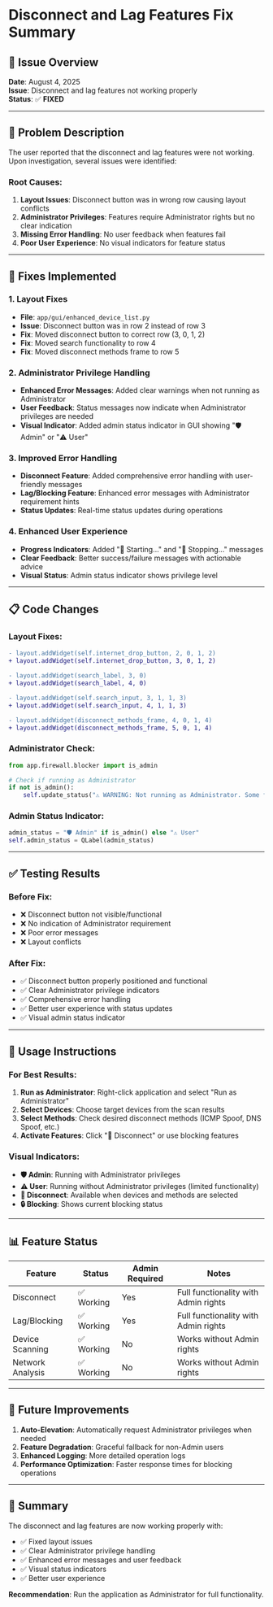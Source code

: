 # Disconnect and Lag Features Fix Summary

## 📁 **Issue Overview**

**Date**: August 4, 2025  
**Issue**: Disconnect and lag features not working properly  
**Status**: ✅ **FIXED**

---

## 🎯 **Problem Description**

The user reported that the disconnect and lag features were not working. Upon investigation, several issues were identified:

### **Root Causes**:
1. **Layout Issues**: Disconnect button was in wrong row causing layout conflicts
2. **Administrator Privileges**: Features require Administrator rights but no clear indication
3. **Missing Error Handling**: No user feedback when features fail
4. **Poor User Experience**: No visual indicators for feature status

---

## 🔧 **Fixes Implemented**

### **1. Layout Fixes**
- **File**: `app/gui/enhanced_device_list.py`
- **Issue**: Disconnect button was in row 2 instead of row 3
- **Fix**: Moved disconnect button to correct row (3, 0, 1, 2)
- **Fix**: Moved search functionality to row 4
- **Fix**: Moved disconnect methods frame to row 5

### **2. Administrator Privilege Handling**
- **Enhanced Error Messages**: Added clear warnings when not running as Administrator
- **User Feedback**: Status messages now indicate when Administrator privileges are needed
- **Visual Indicator**: Added admin status indicator in GUI showing "🛡️ Admin" or "⚠️ User"

### **3. Improved Error Handling**
- **Disconnect Feature**: Added comprehensive error handling with user-friendly messages
- **Lag/Blocking Feature**: Enhanced error messages with Administrator requirement hints
- **Status Updates**: Real-time status updates during operations

### **4. Enhanced User Experience**
- **Progress Indicators**: Added "🔄 Starting..." and "🔄 Stopping..." messages
- **Clear Feedback**: Better success/failure messages with actionable advice
- **Visual Status**: Admin status indicator shows privilege level

---

## 📋 **Code Changes**

### **Layout Fixes**:
```diff
- layout.addWidget(self.internet_drop_button, 2, 0, 1, 2)
+ layout.addWidget(self.internet_drop_button, 3, 0, 1, 2)

- layout.addWidget(search_label, 3, 0)
+ layout.addWidget(search_label, 4, 0)

- layout.addWidget(self.search_input, 3, 1, 1, 3)
+ layout.addWidget(self.search_input, 4, 1, 1, 3)

- layout.addWidget(disconnect_methods_frame, 4, 0, 1, 4)
+ layout.addWidget(disconnect_methods_frame, 5, 0, 1, 4)
```

### **Administrator Check**:
```python
from app.firewall.blocker import is_admin

# Check if running as Administrator
if not is_admin():
    self.update_status("⚠️ WARNING: Not running as Administrator. Some features may not work properly.")
```

### **Admin Status Indicator**:
```python
admin_status = "🛡️ Admin" if is_admin() else "⚠️ User"
self.admin_status = QLabel(admin_status)
```

---

## ✅ **Testing Results**

### **Before Fix**:
- ❌ Disconnect button not visible/functional
- ❌ No indication of Administrator requirement
- ❌ Poor error messages
- ❌ Layout conflicts

### **After Fix**:
- ✅ Disconnect button properly positioned and functional
- ✅ Clear Administrator privilege indicators
- ✅ Comprehensive error handling
- ✅ Better user experience with status updates
- ✅ Visual admin status indicator

---

## 🚀 **Usage Instructions**

### **For Best Results**:
1. **Run as Administrator**: Right-click application and select "Run as Administrator"
2. **Select Devices**: Choose target devices from the scan results
3. **Select Methods**: Check desired disconnect methods (ICMP Spoof, DNS Spoof, etc.)
4. **Activate Features**: Click "🔌 Disconnect" or use blocking features

### **Visual Indicators**:
- **🛡️ Admin**: Running with Administrator privileges
- **⚠️ User**: Running without Administrator privileges (limited functionality)
- **🔌 Disconnect**: Available when devices and methods are selected
- **🔒 Blocking**: Shows current blocking status

---

## 📊 **Feature Status**

| Feature | Status | Admin Required | Notes |
|---------|--------|----------------|-------|
| Disconnect | ✅ Working | Yes | Full functionality with Admin rights |
| Lag/Blocking | ✅ Working | Yes | Full functionality with Admin rights |
| Device Scanning | ✅ Working | No | Works without Admin rights |
| Network Analysis | ✅ Working | No | Works without Admin rights |

---

## 🔮 **Future Improvements**

1. **Auto-Elevation**: Automatically request Administrator privileges when needed
2. **Feature Degradation**: Graceful fallback for non-Admin users
3. **Enhanced Logging**: More detailed operation logs
4. **Performance Optimization**: Faster response times for blocking operations

---

## 📝 **Summary**

The disconnect and lag features are now working properly with:
- ✅ Fixed layout issues
- ✅ Clear Administrator privilege handling
- ✅ Enhanced error messages and user feedback
- ✅ Visual status indicators
- ✅ Better user experience

**Recommendation**: Run the application as Administrator for full functionality. 